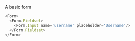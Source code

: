 A basic form

```js
<Form>
  <Form.Fieldset>
    <Form.Input name='username' placeholder='Username'/>
  </Form.Fieldset>
</Form>
```
